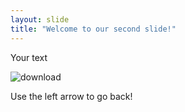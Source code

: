 ```yaml
---
layout: slide
title: "Welcome to our second slide!"
---
```

Your text

![download](https://user-images.githubusercontent.com/79932998/116414909-88c1fb00-a856-11eb-96c2-ddc1efff052d.jpg)

Use the left arrow to go back!

